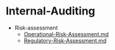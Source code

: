 
# Internal-Auditing

- Risk-assessment
  - [Operational-Risk-Assessment.md](./Operational-Risk-Assessment.md)
  - [Regulatory-Risk-Assessment.md](./Regulatory-Risk-Assessment.md)
